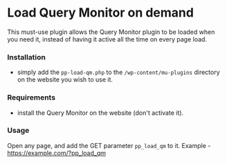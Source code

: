 # Load Query Monitor on demand

This must-use plugin allows the Query Monitor plugin to be loaded when you need it, instead of having it active all the time on every page load.

### Installation
- simply add the `pp-load-qm.php` to the `/wp-content/mu-plugins` directory on the website you wish to use it.

### Requirements
- install the Query Monitor on the website (don't activate it).

### Usage
Open any page, and add the GET parameter `pp_load_qm` to it. Example - https://example.com/?pp_load_qm
